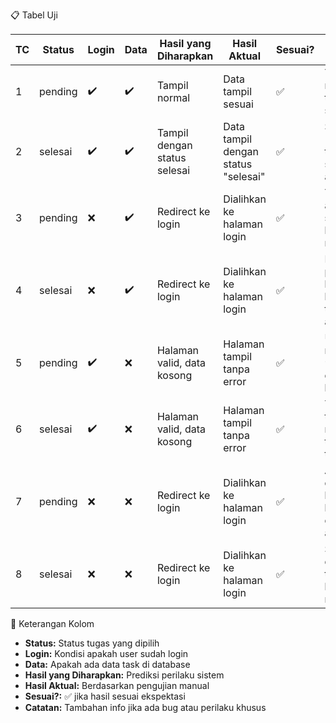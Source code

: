 📋 Tabel Uji

| TC | Status  | Login | Data | Hasil yang Diharapkan             | Hasil Aktual                  | Sesuai? | Catatan |
|----|---------|-------|------|-----------------------------------|-------------------------------|---------|---------|
| 1  | pending | ✔️     | ✔️    | Tampil normal                     | Data tampil sesuai            | ✅      | Tampilan normal, data tampil sesuai status |
| 2  | selesai | ✔️     | ✔️    | Tampil dengan status selesai      | Data tampil dengan status "selesai" | ✅      | Status "selesai" tampil sesuai, tidak ada error |
| 3  | pending | ❌     | ✔️    | Redirect ke login                 | Dialihkan ke halaman login    | ✅      | Tidak bisa akses data, sistem langsung redirect |
| 4  | selesai | ❌     | ✔️    | Redirect ke login                 | Dialihkan ke halaman login    | ✅      | Mekanisme proteksi berjalan baik, user tidak bisa akses |
| 5  | pending | ✔️     | ❌    | Halaman valid, data kosong        | Halaman tampil tanpa error    | ✅      | UI menampilkan “no data” dengan benar |
| 6  | selesai | ✔️     | ❌    | Halaman valid, data kosong        | Halaman tampil tanpa error    | ✅      | Tampilan tetap stabil meskipun tidak ada task |
| 7  | pending | ❌     | ❌    | Redirect ke login                 | Dialihkan ke halaman login    | ✅      | Akses diblokir karena belum login dan tidak ada data |
| 8  | selesai | ❌     | ❌    | Redirect ke login                 | Dialihkan ke halaman login    | ✅      | Sistem aman dari akses tidak sah, langsung redirect |

📌 Keterangan Kolom
- **Status:** Status tugas yang dipilih
- **Login:** Kondisi apakah user sudah login
- **Data:** Apakah ada data task di database
- **Hasil yang Diharapkan:** Prediksi perilaku sistem
- **Hasil Aktual:** Berdasarkan pengujian manual
- **Sesuai?:** ✅ jika hasil sesuai ekspektasi
- **Catatan:** Tambahan info jika ada bug atau perilaku khusus
